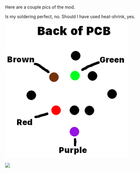 ﻿Here are a couple pics of the mod.

Is my soldering perfect, no. Should I have used heat-shrink, yes. 

![](fig1.png)

![](fig2.png)
